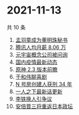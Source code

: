 # 2021-11-13

共 10 条

<!-- BEGIN ZHIHUSEARCH -->
<!-- 最后更新时间 Sat Nov 13 2021 00:18:06 GMT+0800 (China Standard Time) -->
1. [孟羽童成为董明珠秘书](https://www.zhihu.com/search?q=孟羽童)
1. [腾讯人均月薪 8.06 万](https://www.zhihu.com/search?q=腾讯财报)
1. [元宇宙概念公司被问询](https://www.zhihu.com/search?q=元宇宙)
1. [国内疫情最新动态](https://www.zhihu.com/search?q=疫情)
1. [原神 2.3 版本前瞻](https://www.zhihu.com/search?q=原神)
1. [于和伟聊喜剧](https://www.zhihu.com/search?q=一年一度喜剧大赛)
1. [N 号房创建人获刑 34 年](https://www.zhihu.com/search?q=n号房)
1. [一人之下最新话更新](https://www.zhihu.com/search?q=一人之下)
1. [李铁换人引争议](https://www.zhihu.com/search?q=李铁)
1. [安倍晋三将重返日本政坛](https://www.zhihu.com/search?q=安倍晋三)
<!-- END ZHIHUSEARCH -->
